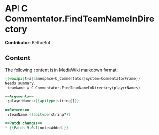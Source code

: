 # API C Commentator.FindTeamNameInDirectory

**Contributor:** KethoBot

## Content

The following content is in MediaWiki markdown format:

```mediawiki
{{wowapi|t=a|namespace=C_Commentator|system=CommentatorFrame}}
Needs summary.
 teamName = C_Commentator.FindTeamNameInDirectory(playerNames)

==Arguments==
:;playerNames:{{apitype|string[]}}

==Returns==
:;teamName:{{apitype|string?}}

==Patch changes==
* {{Patch 9.0.1|note=Added.}}
```